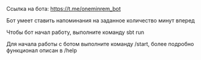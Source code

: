 Ссылка на бота: https://t.me/oneminrem_bot

Бот умеет ставить напоминания на заданное количество минут вперед

Чтобы бот начал работу, выполните команду sbt run

Для начала работы с ботом выполните команду /start, более подробно функционал описан в /help
